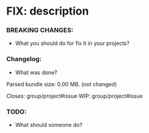 # FIX: description

### BREAKING CHANGES:
*  What you should do for fix it in your projects?

### Changelog:
*  What was done?

Parsed bundle size: 0.00 MB. (not changed)

Closes: group/project#issue
WIP: group/project#issue

### TODO:
* What should someone do?